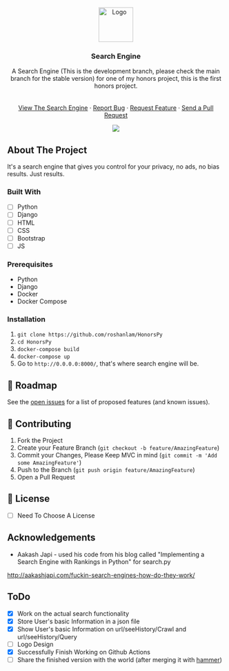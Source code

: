 <br />
<p align="center">
  <a href="https://github.com/roshanlam/HonorsPy/">
    <img src="./logo.png" alt="Logo" width="80" height="80">
  </a>

  <h3 align="center">Search Engine</h3>
  <p align="center">
    A Search Engine (This is the development branch, please check the main branch for the stable version) for one of my honors project, this is the first honors project.
    <br />
    <br />
    <br />
    <a href="">View The Search Engine</a>
    ·
    <a href="https://github.com/roshanlam/HonorsPy/issues">Report Bug</a>
    ·
    <a href="https://github.com/roshanlam/HonorsPy/issues">Request Feature</a>
    ·
    <a href="https://github.com/roshanlam/HonorsPy/pulls">Send a Pull Request</a>
  </p>
  <div align="center">
    <img src="https://travis-ci.org/roshanlam/HonorsPy.svg?branch=dev"/>
  </div>
  
<!-- ABOUT THE PROJECT -->
<h2> About The Project </h2>
It's a search engine that gives you control for your privacy, no ads, no bias results. Just results.


### Built With
- [ ] Python
- [ ] Django
- [ ] HTML
- [ ] CSS
- [ ] Bootstrap
- [ ] JS

<h3> Prerequisites </h3>

* Python
* Django
* Docker
* Docker Compose

### Installation

1. `git clone https://github.com/roshanlam/HonorsPy`
2. `cd HonorsPy`
3. `docker-compose build`
4. `docker-compose up`
5. Go to `http://0.0.0.0:8000/`, that's where search engine will be.

<!-- ROADMAP -->
## 🚧 Roadmap

See the [open issues](https://github.com/roshanlam/HonorsPy/issues) for a list of proposed features (and known issues).

<!-- CONTRIBUTING -->
## 🤝 Contributing
1. Fork the Project
2. Create your Feature Branch (`git checkout -b feature/AmazingFeature`)
3. Commit your Changes, Please Keep MVC in mind (`git commit -m 'Add some AmazingFeature'`)
4. Push to the Branch (`git push origin feature/AmazingFeature`)
5. Open a Pull Request

<!-- LICENSE -->
## 📝 License
- [ ] Need To Choose A License

<!-- ACKNOWLEDGEMENTS -->
## Acknowledgements
* Aakash Japi - used his code from his blog called "Implementing a Search Engine with Rankings in Python" for search.py 
  
http://aakashjapi.com/fuckin-search-engines-how-do-they-work/


## ToDo
- [x] Work on the actual search functionality 
- [x] Store User's basic Information in a json file 
- [x] Show User's basic Information on url/seeHistory/Crawl and url/seeHistory/Query
- [ ] Logo Design
- [x] Successfully Finish Working on Github Actions
- [ ] Share the finished version with the world (after merging it with [hammer](https://github.com/roshanlam/hammer))
